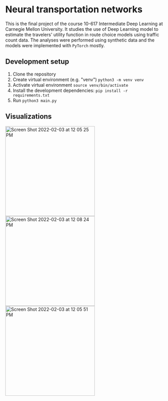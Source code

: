 # Neural transportation networks 

This is the final project of the course 10-617 Intermediate Deep Learning at Carnegie Mellon University. It studies the use of Deep Learning model to estimate the travelers' utility function in route choice models using traffic count data. The analyses were performed using synthetic data and the models were implemented with `PyTorch` mostly.

## Development setup

1. Clone the repository
2. Create virtual environment (e.g. "venv") `python3 -m venv venv`
3. Activate virtual environment `source venv/bin/activate`
3. Install the development dependencies: `pip install -r requirements.txt`
4. Run `python3 main.py`

## Visualizations

<img width="280" alt="Screen Shot 2022-02-03 at 12 05 25 PM" src="https://user-images.githubusercontent.com/25504487/152392259-e2657150-d53b-4509-994b-3f1c5784a723.png">  <img width="280" alt="Screen Shot 2022-02-03 at 12 08 24 PM" src="https://user-images.githubusercontent.com/25504487/152392674-afb25303-4477-4e59-a1bd-1fa49a10b66a.png"> <img width="280" alt="Screen Shot 2022-02-03 at 12 05 51 PM" src="https://user-images.githubusercontent.com/25504487/152392280-5608d13f-197a-4a0c-9149-68ff023ff50c.png">
